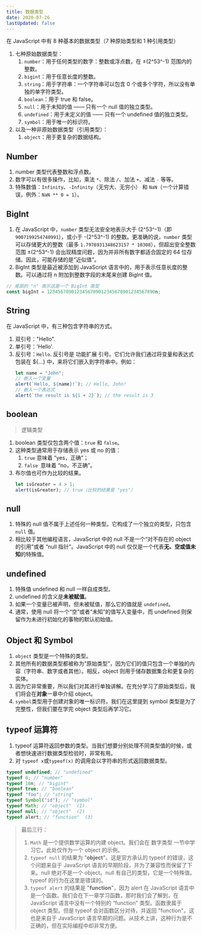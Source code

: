 ```yaml
---
title: 数据类型
date: 2020-07-26
lastUpdated: false
---
```


在 JavaScript 中有 8 种基本的数据类型（7 种原始类型和 1 种引用类型）

1. 七种原始数据类型：
   1. `number`：用于任何类型的数字：整数或浮点数，在 ±(2^53^-1) 范围内的整数。
   2. `bigint`：用于任意长度的整数。
   3. `string`：用于字符串：一个字符串可以包含 0 个或多个字符，所以没有单独的单字符类型。
   4. `boolean`：用于 true 和 false。
   5. `null`：用于未知的值 —— 只有一个 null 值的独立类型。
   6. `undefined`：用于未定义的值 —— 只有一个 undefined 值的独立类型。
   7. `symbol`：用于唯一的标识符。
2. 以及一种非原始数据类型（引用类型）：
   1. `object`：用于更复杂的数据结构。

## Number

1.  number 类型代表整数和浮点数。
2.  数字可以有很多操作，比如，乘法 `*`、除法 `/`、加法 `+`、减法 `-` 等等。
3.  特殊数值：`Infinity`、`-Infinity`（无穷大、无穷小） 和 `NaN`（一个计算错误，例外：`NaN ** 0 = 1`）。

## BigInt

1.  在 JavaScript 中，`number` 类型无法安全地表示大于 (2^53^-1)（即 `9007199254740991`），或小于 -(2^53^-1) 的整数。更准确的说，`number` 类型可以存储更大的整数（最多 `1.7976931348623157 * 10308`），但超出安全整数范围 ±(2^53^-1) 会出现精度问题，因为并非所有数字都适合固定的 64 位存储。因此，可能存储的是“近似值”。
2.  BigInt 类型是最近被添加到 JavaScript 语言中的，用于表示任意长度的整数。可以通过将 n 附加到整数字段的末尾来创建 BigInt 值。

```js
// 尾部的 "n" 表示这是一个 BigInt 类型
const bigInt = 1234567890123456789012345678901234567890n;
```

## String

在 JavaScript 中，有三种包含字符串的方式。

1. 双引号："Hello".
2. 单引号：'Hello'.
3. 反引号：`Hello`.
   反引号是 功能扩展 引号。它们允许我们通过将变量和表达式包装在 ${…} 中，来将它们嵌入到字符串中。例如：
   ```js
   let name = "John";
   // 嵌入一个变量
   alert(`Hello, ${name}!`); // Hello, John!
   // 嵌入一个表达式
   alert(`the result is ${1 + 2}`); // the result is 3
   ```

## boolean

> 逻辑类型

1. boolean 类型仅包含两个值：`true` 和 `false`。
2. 这种类型通常用于存储表示 yes 或 no 的值：
   1. `true` 意味着 “yes，正确”；
   2. `false `意味着 “no，不正确”。
3. 布尔值也可作为比较的结果。
   ```js
   let isGreater = 4 > 1;
   alert(isGreater); // true（比较的结果是 "yes"）
   ```

## null

1. 特殊的 null 值不属于上述任何一种类型。它构成了一个独立的类型，只包含 `null` 值。
2. 相比较于其他编程语言，JavaScript 中的 null 不是一个“对不存在的 object 的引用”或者 “null 指针”。JavaScript 中的 null 仅仅是一个代表**无、空或值未知**的特殊值。

## undefined

1. 特殊值 undefined 和 null 一样自成类型。
2. undefined 的含义是**未被赋值**。
3. 如果一个变量已被声明，但未被赋值，那么它的值就是 `undefined`。
4. 通常，使用 null 将一个“空”或者“未知”的值写入变量中，而 undefined 则保留作为未进行初始化的事物的默认初始值。

## Object 和 Symbol

1. `object` 类型是一个特殊的类型。
2. 其他所有的数据类型都被称为“原始类型”，因为它们的值只包含一个单独的内容（字符串、数字或者其他）。相反，object 则用于储存数据集合和更复杂的实体。
3. 因为它非常重要，所以我们对其进行单独讲解。在充分学习了原始类型后，我们将会在**对象**一章中介绍 object。
4. `symbol`类型用于创建对象的唯一标识符。我们在这里提到 symbol 类型是为了完整性，但我们要在学完 object 类型后再学习它。

## typeof 运算符

1. typeof 运算符返回参数的类型。当我们想要分别处理不同类型值的时候，或者想快速进行数据类型检验时，非常有用。
2. 对 `typeof x`或`typeof(x)` 的调用会以字符串的形式返回数据类型。

```js
typeof undefined; // "undefined"
typeof 0; // "number"
typeof 10n; // "bigint"
typeof true; // "boolean"
typeof "foo"; // "string"
typeof Symbol("id"); // "symbol"
typeof Math; // "object"  (1)
typeof null; // "object"  (2)
typeof alert; // "function"  (3)
```

> 最后三行：
>
> 1. `Math` 是一个提供数学运算的内建 object。我们会在 数字类型 一节中学习它。此处仅作为一个 object 的示例。
> 2. `typeof null` 的结果为 "**object**"。这是官方承认的 typeof 的错误，这个问题来自于 JavaScript 语言的早期阶段，并为了兼容性而保留了下来。null 绝对不是一个 object。null 有自己的类型，它是一个特殊值。typeof 的行为在这里是错误的。
> 3. `typeof alert` 的结果是 "**function**"，因为 alert 在 JavaScript 语言中是一个函数。我们会在下一章学习函数，那时我们会了解到，在 JavaScript 语言中没有一个特别的 “function” 类型。函数隶属于 object 类型。但是 typeof 会对函数区分对待，并返回 "function"。这也是来自于 JavaScript 语言早期的问题。从技术上讲，这种行为是不正确的，但在实际编程中却非常方便。

